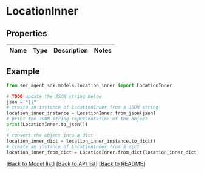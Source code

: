 # LocationInner


## Properties

Name | Type | Description | Notes
------------ | ------------- | ------------- | -------------

## Example

```python
from sec_agent_sdk.models.location_inner import LocationInner

# TODO update the JSON string below
json = "{}"
# create an instance of LocationInner from a JSON string
location_inner_instance = LocationInner.from_json(json)
# print the JSON string representation of the object
print(LocationInner.to_json())

# convert the object into a dict
location_inner_dict = location_inner_instance.to_dict()
# create an instance of LocationInner from a dict
location_inner_from_dict = LocationInner.from_dict(location_inner_dict)
```
[[Back to Model list]](../README.md#documentation-for-models) [[Back to API list]](../README.md#documentation-for-api-endpoints) [[Back to README]](../README.md)


